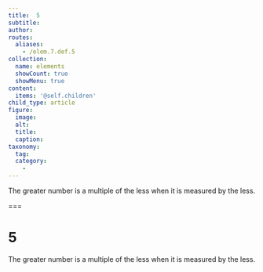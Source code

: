 ```yaml
---
title:  5
subtitle: 
author:
routes:
  aliases:
    - /elem.7.def.5
collection:
  name: elements
  showCount: true
  showMenu: true
content:
  items: '@self.children'
child_type: article
figure:
  image:
  alt:
  title:
  caption:
taxonomy:
  tag:
  category:
    - 
---
```


<p> The greater number is a <hi rend="bold">multiple</hi> of the less when it is measured by the less.</p>

===

<h1>5</h1>
<p> The greater number is a <span class="bold">multiple</span> of the less when it is measured by the less.</p>
